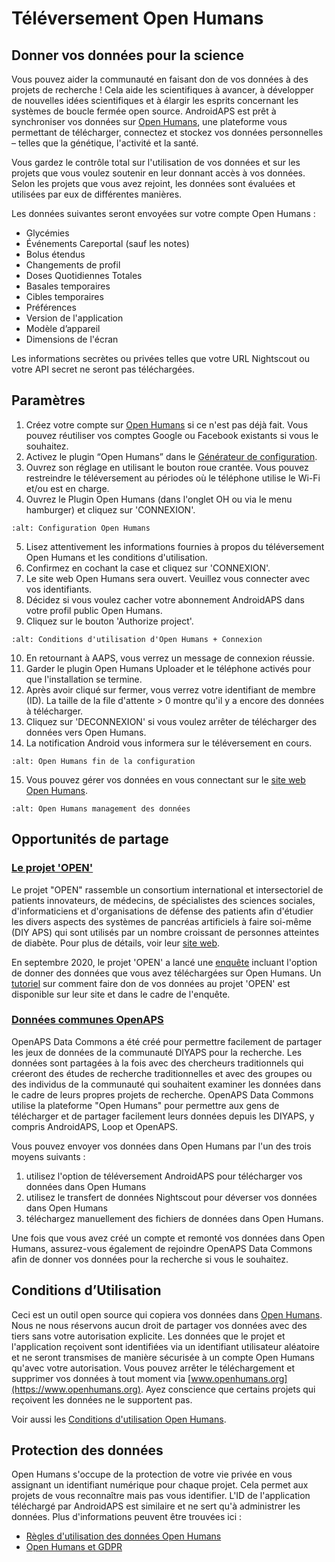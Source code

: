 # Téléversement Open Humans

## Donner vos données pour la science

Vous pouvez aider la communauté en faisant don de vos données à des projets de recherche ! Cela aide les scientifiques à avancer, à développer de nouvelles idées scientifiques et à élargir les esprits concernant les systèmes de boucle fermée open source. AndroidAPS est prêt à synchroniser vos données sur [Open Humans](https://www.openhumans.org), une plateforme vous permettant de télécharger, connectez et stockez vos données personnelles – telles que la génétique, l'activité et la santé.

Vous gardez le contrôle total sur l'utilisation de vos données et sur les projets que vous voulez soutenir en leur donnant accès à vos données. Selon les projets que vous avez rejoint, les données sont évaluées et utilisées par eux de différentes manières.

Les données suivantes seront envoyées sur votre compte Open Humans :

- Glycémies
- Événements Careportal (sauf les notes)
- Bolus étendus
- Changements de profil
- Doses Quotidiennes Totales
- Basales temporaires
- Cibles temporaires
- Préférences
- Version de l'application
- Modèle d’appareil
- Dimensions de l'écran

Les informations secrètes ou privées telles que votre URL Nightscout ou votre API secret ne seront pas téléchargées.

## Paramètres

1. Créez votre compte sur [Open Humans](https://www.openhumans.org) si ce n'est pas déjà fait. Vous pouvez réutiliser vos comptes Google ou Facebook existants si vous le souhaitez.
2. Activez le plugin “Open Humans” dans le [Générateur de configuration](../Configuration/Config-Builder.md).
3. Ouvrez son réglage en utilisant le bouton roue crantée. Vous pouvez restreindre le téléversement au périodes où le téléphone utilise le Wi-Fi et/ou est en charge.
4. Ouvrez le Plugin Open Humans (dans l'onglet OH ou via le menu hamburger) et cliquez sur 'CONNEXION'.

```{image} ../images/OHUploader1.png
:alt: Configuration Open Humans
```

5. Lisez attentivement les informations fournies à propos du téléversement Open Humans et les conditions d'utilisation.
6. Confirmez en cochant la case et cliquez sur 'CONNEXION'.
7. Le site web Open Humans sera ouvert. Veuillez vous connecter avec vos identifiants.
8. Décidez si vous voulez cacher votre abonnement AndroidAPS dans votre profil public Open Humans.
9. Cliquez sur le bouton 'Authorize project'.

```{image} ../images/OHUploader2.png
:alt: Conditions d'utilisation d'Open Humans + Connexion
```

10. En retournant à AAPS, vous verrez un message de connexion réussie.
11. Garder le plugin Open Humans Uploader et le téléphone activés pour que l'installation se termine.
12. Après avoir cliqué sur fermer, vous verrez votre identifiant de membre (ID). La taille de la file d'attente > 0 montre qu'il y a encore des données à télécharger.
13. Cliquez sur 'DECONNEXION' si vous voulez arrêter de télécharger des données vers Open Humans.
14. La notification Android vous informera sur le téléversement en cours.

```{image} ../images/OHUploader3.png
:alt: Open Humans fin de la configuration
```

15. Vous pouvez gérer vos données en vous connectant sur le [site web Open Humans](https://www.openhumans.org).

```{image} ../images/OHWeb.png
:alt: Open Humans management des données
```

## Opportunités de partage

### [Le projet 'OPEN'](https://www.open-diabetes.eu/)

Le projet "OPEN" rassemble un consortium international et intersectoriel de patients innovateurs, de médecins, de spécialistes des sciences sociales, d'informaticiens et d'organisations de défense des patients afin d'étudier les divers aspects des systèmes de pancréas artificiels à faire soi-même (DIY APS) qui sont utilisés par un nombre croissant de personnes atteintes de diabète. Pour plus de détails, voir leur [site web](https://www.open-diabetes.eu/).

En septembre 2020, le projet 'OPEN' a lancé une [enquête](https://survey.open-diabetes.eu/) incluant l'option de donner des données que vous avez téléchargées sur Open Humans. Un [tutoriel](https://open-diabetes.eu/en/open-survey/survey-tutorials/) sur comment faire don de vos données au projet 'OPEN' est disponible sur leur site et dans le cadre de l'enquête.

### [Données communes OpenAPS](https://www.openhumans.org/activity/openaps-data-commons/)

OpenAPS Data Commons a été créé pour permettre facilement de partager les jeux de données de la communauté DIYAPS pour la recherche. Les données sont partagées à la fois avec des chercheurs traditionnels qui créeront des études de recherche traditionnelles et avec des groupes ou des individus de la communauté qui souhaitent examiner les données dans le cadre de leurs propres projets de recherche. OpenAPS Data Commons utilise la plateforme "Open Humans" pour permettre aux gens de télécharger et de partager facilement leurs données depuis les DIYAPS, y compris AndroidAPS, Loop et OpenAPS.

Vous pouvez envoyer vos données dans Open Humans par l'un des trois moyens suivants :

1. utilisez l'option de téléversement AndroidAPS pour télécharger vos données dans Open Humans
2. utilisez le transfert de données Nightscout pour déverser vos données dans Open Humans
3. téléchargez manuellement des fichiers de données dans Open Humans.

Une fois que vous avez créé un compte et remonté vos données dans Open Humans, assurez-vous également de rejoindre OpenAPS Data Commons afin de donner vos données pour la recherche si vous le souhaitez.

## Conditions d’Utilisation

Ceci est un outil open source qui copiera vos données dans [Open Humans](https://www.openhumans.org). Nous ne nous réservons aucun droit de partager vos données avec des tiers sans votre autorisation explicite. Les données que le projet et l'application reçoivent sont identifiées via un identifiant utilisateur aléatoire et ne seront transmises de manière sécurisée à un compte Open Humans qu'avec votre autorisation. Vous pouvez arrêter le téléchargement et supprimer vos données à tout moment via [www.openhumans.org](https://www.openhumans.org). Ayez conscience que certains projets qui reçoivent les données ne le supportent pas.

Voir aussi les [Conditions d'utilisation Open Humans](https://www.openhumans.org/terms/).

## Protection des données

Open Humans s'occupe de la protection de votre vie privée en vous assignant un identifiant numérique pour chaque projet. Cela permet aux projets de vous reconnaître mais pas vous identifier. L'ID de l'application téléchargé par AndroidAPS est similaire et ne sert qu'à administrer les données. Plus d'informations peuvent être trouvées ici :

- [Règles d'utilisation des données Open Humans](https://www.openhumans.org/data-use/)
- [Open Humans et GDPR](https://www.openhumans.org/gdpr/)
